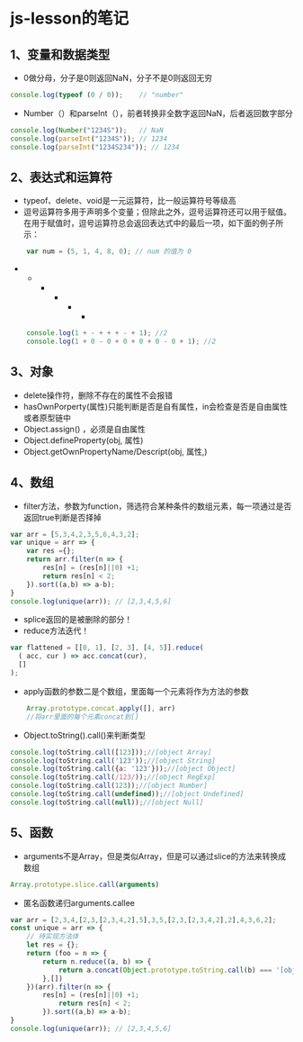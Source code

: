 # js-lesson的笔记
## 1、变量和数据类型
* 0做分母，分子是0则返回NaN，分子不是0则返回无穷
``` javascript
console.log(typeof (0 / 0));    // "number" 
```
* Number（）和parseInt（），前者转换非全数字返回NaN，后者返回数字部分
```javascript
console.log(Number("1234S"));   // NaN
console.log(parseInt("1234S")); // 1234
console.log(parseInt("1234S234")); // 1234
```

## 2、表达式和运算符
* typeof、delete、void是一元运算符，比一般运算符号等级高
* 逗号运算符多用于声明多个变量；但除此之外，逗号运算符还可以用于赋值。在用于赋值时，逗号运算符总会返回表达式中的最后一项，如下面的例子所示：
```javascript
	var num = (5, 1, 4, 8, 0); // num 的值为 0
```
* + - + - + 
```javascript
	console.log(1 + - + + + - + 1); //2
	console.log(1 + 0 - 0 + 0 + 0 + 0 - 0 + 1); //2
```

## 3、对象
* delete操作符，删除不存在的属性不会报错
* hasOwnPorperty(属性)只能判断是否是自有属性，in会检查是否是自由属性或者原型链中
* Object.assign() ，必须是自由属性
* Object.defineProperty(obj, 属性)
* Object.getOwnPropertyName/Descript(obj, 属性,)

## 4、数组
* filter方法，参数为function，筛选符合某种条件的数组元素，每一项通过是否返回true判断是否择掉
```javascript
var arr = [5,3,4,2,3,5,6,4,3,2];
var unique = arr => {
    var res ={};
    return arr.filter(n => {
        res[n] = (res[n]||0) +1;
        return res[n] < 2;
    }).sort((a,b) => a-b);
}
console.log(unique(arr)); // [2,3,4,5,6]
```
* splice返回的是被删除的部分！
* reduce方法迭代！
```javascript
var flattened = [[0, 1], [2, 3], [4, 5]].reduce(
  ( acc, cur ) => acc.concat(cur),
  []
);
```
* apply函数的参数二是个数组，里面每一个元素将作为方法的参数
```javascript
	Array.prototype.concat.apply([], arr)
	//将arr里面的每个元素concat到[]
```
* Object.toString().call()来判断类型
```javascript
console.log(toString.call([123]));//[object Array]  
console.log(toString.call('123'));//[object String]  
console.log(toString.call({a: '123'}));//[object Object]  
console.log(toString.call(/123/));//[object RegExp]  
console.log(toString.call(123));//[object Number]  
console.log(toString.call(undefined));//[object Undefined]  
console.log(toString.call(null));//[object Null]   
```

## 5、函数
* arguments不是Array，但是类似Array，但是可以通过slice的方法来转换成数组
```javascript
Array.prototype.slice.call(arguments)
```
* 匿名函数递归arguments.callee
```javascript
var arr = [2,3,4,[2,3,[2,3,4,2],5],3,5,[2,3,[2,3,4,2],2],4,3,6,2];
const unique = arr => {
    // 待实现方法体
    let res = {};
    return (foo = n => {
        return n.reduce((a, b) => {
            return a.concat(Object.prototype.toString.call(b) === '[object Array]' ? foo(b) : b)
        },[])
    })(arr).filter(n => {
        res[n] = (res[n]||0) +1;
            return res[n] < 2;
        }).sort((a,b) => a-b);
}
console.log(unique(arr)); // [2,3,4,5,6]
```